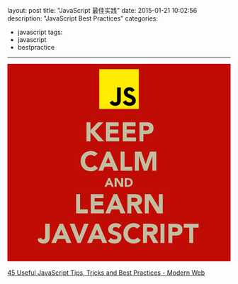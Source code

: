 layout: post
title: "JavaScript 最佳实践"
date: 2015-01-21 10:02:56
description: "JavaScript Best Practices"
categories:
- javascript
tags:
- javascript
- bestpractice
---
![](/img/2015-01-21-JavaScript-Best-Practices-001.jpg)

[45 Useful JavaScript Tips, Tricks and Best Practices - Modern Web](http://modernweb.com/2013/12/23/45-useful-javascript-tips-tricks-and-best-practices/)
